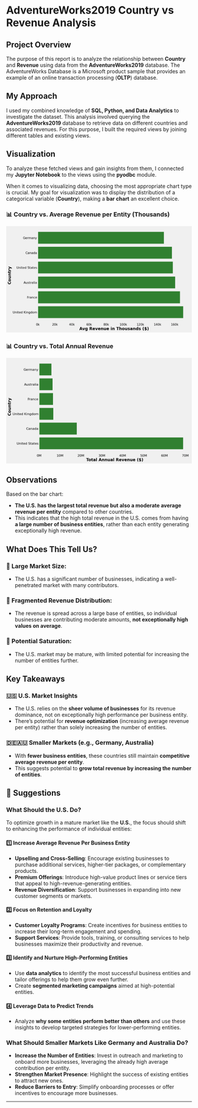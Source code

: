 # AdventureWorks2019 Country vs Revenue Analysis

## Project Overview
The purpose of this report is to analyze the relationship between **Country** and **Revenue** using data from the **AdventureWorks2019** database. The AdventureWorks Database is a Microsoft product sample that provides an example of an online transaction processing (**OLTP**) database.

## My Approach
I used my combined knowledge of **SQL, Python, and Data Analytics** to investigate the dataset. This analysis involved querying the **AdventureWorks2019** database to retrieve data on different countries and associated revenues. For this purpose, I built the required views by joining different tables and existing views.

## Visualization
To analyze these fetched views and gain insights from them, I connected my **Jupyter Notebook** to the views using the **pyodbc** module. 

When it comes to visualizing data, choosing the most appropriate chart type is crucial. My goal for visualization was to display the distribution of a categorical variable (**Country**), making a **bar chart** an excellent choice.

### 📊 Country vs. Average Revenue per Entity (Thousands)
![](https://github.com/Ftsem/AdventureworksDatabase-SQL-Python/blob/d7fddcb5405054975db4aa51cd58eb288759ce5a/assets/Country_vs_AVG_Revenue_Thousands.png)

### 📊 Country vs. Total Annual Revenue
![Country vs. Total Revenue](https://github.com/Ftsem/AdventureworksDatabase-SQL-Python/blob/f7232b0f45dd80de2a527557cf2195c915bb9da5/assets/Country_vs_Total_Annual_Revenue.png)

## Observations
Based on the bar chart:
- **The U.S. has the largest total revenue but also a moderate average revenue per entity** compared to other countries.
- This indicates that the high total revenue in the U.S. comes from having **a large number of business entities**, rather than each entity generating exceptionally high revenue.

## What Does This Tell Us?
### 📌 Large Market Size:
- The U.S. has a significant number of businesses, indicating a well-penetrated market with many contributors.

### 📌 Fragmented Revenue Distribution:
- The revenue is spread across a large base of entities, so individual businesses are contributing moderate amounts, **not exceptionally high values on average**.

### 📌 Potential Saturation:
- The U.S. market may be mature, with limited potential for increasing the number of entities further.

## Key Takeaways
### 🇺🇸 **U.S. Market Insights**
- The U.S. relies on the **sheer volume of businesses** for its revenue dominance, not on exceptionally high performance per business entity.
- There’s potential for **revenue optimization** (increasing average revenue per entity) rather than solely increasing the number of entities.

### 🇩🇪🇦🇺 **Smaller Markets (e.g., Germany, Australia)**
- With **fewer business entities**, these countries still maintain **competitive average revenue per entity**.
- This suggests potential to **grow total revenue by increasing the number of entities**.

## 📌 Suggestions

### What Should the U.S. Do?
To optimize growth in a mature market like the **U.S.**, the focus should shift to enhancing the performance of individual entities:

#### 1️⃣ Increase Average Revenue Per Business Entity
- **Upselling and Cross-Selling**: Encourage existing businesses to purchase additional services, higher-tier packages, or complementary products.
- **Premium Offerings**: Introduce high-value product lines or service tiers that appeal to high-revenue-generating entities.
- **Revenue Diversification**: Support businesses in expanding into new customer segments or markets.

#### 2️⃣ Focus on Retention and Loyalty
- **Customer Loyalty Programs**: Create incentives for business entities to increase their long-term engagement and spending.
- **Support Services**: Provide tools, training, or consulting services to help businesses maximize their productivity and revenue.

#### 3️⃣ Identify and Nurture High-Performing Entities
- Use **data analytics** to identify the most successful business entities and tailor offerings to help them grow even further.
- Create **segmented marketing campaigns** aimed at high-potential entities.

#### 4️⃣ Leverage Data to Predict Trends
- Analyze **why some entities perform better than others** and use these insights to develop targeted strategies for lower-performing entities.

### What Should Smaller Markets Like Germany and Australia Do?
- **Increase the Number of Entities**: Invest in outreach and marketing to onboard more businesses, leveraging the already high average contribution per entity.
- **Strengthen Market Presence**: Highlight the success of existing entities to attract new ones.
- **Reduce Barriers to Entry**: Simplify onboarding processes or offer incentives to encourage more businesses.

---

